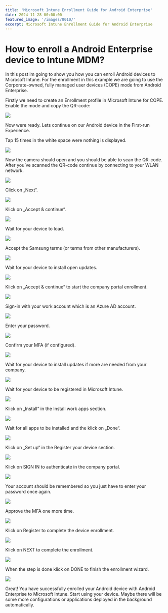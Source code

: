 ```yaml
---
title: 'Microsoft Intune Enrollment Guide for Android Enterprise'
date: 2024-11-28 00:00:00
featured_image: '/images/0010/'
excerpt: Microsoft Intune Enrollment Guide for Android Enterprise
---
```


# How to enroll a Android Enterprise device to Intune MDM?

In this post im going to show you how you can enroll Android devices to Microsoft Intune. For the enrollment in this example we are going to use the Corporate-owned, fully managed user devices (COPE) mode from Android Enterprise.

Firstly we need to create an Enrollment profile in Microsoft Intune for COPE. Enable the mode and copy the QR-code:

![](/images/0010/1.png)

Now were ready. Lets continue on our Android device in the First-run Experience.

Tap 15 times in the white space were nothing is displayed.

![](/images/0010/2.png)

Now the camera should open and you should be able to scan the QR-code. After you’ve scanned the QR-code continue by connecting to your WLAN network.

![](/images/0010/3.png)

Click on „Next“.

![](/images/0010/4.png)

Klick on „Accept & continue“.

![](/images/0010/5.png)

Wait for your device to load.

![](/images/0010/6.png)

Accept the Samsung terms (or terms from other manufacturers).

![](/images/0010/7.png)

Wait for your device to install open updates.

![](/images/0010/8.png)

Klick on „Accept & continue“ to start the company portal enrollment.

![](/images/0010/9.png)

Sign-in with your work account which is an Azure AD account.

![](/images/0010/10.png)

Enter your password.

![](/images/0010/11.png)

Confirm your MFA (if configured).

![](/images/0010/12.png)

Wait for your device to install updates if more are needed from your company.

![](/images/0010/13.png)

Wait for your device to be registered in Microsoft Intune.

![](/images/0010/14.png)

Klick on „Install“ in the Install work apps section.

![](/images/0010/15.png)

Wait for all apps to be installed and the klick on „Done“.

![](/images/0010/16.png)

Klick on „Set up“ in the Register your device section.

![](/images/0010/17.png)

Klick on SIGN IN to authenticate in the company portal.

![](/images/0010/18.png)

Your account should be remembered so you just have to enter your password once again.

![](/images/0010/19.png)

Approve the MFA one more time.

![](/images/0010/20.png)

Klick on Register to complete the device enrollment.

![](/images/0010/21.png)

Klick on NEXT to complete the enrollment.

![](/images/0010/22.png)

When the step is done klick on DONE to finish the enrollment wizard.

![](/images/0010/23.png)

Great! You have successfully enrolled your Android device with Android Enterprise to Microsoft Intune. Start using your device. Maybe there will be some more configurations or applications deployed in the background automatically.